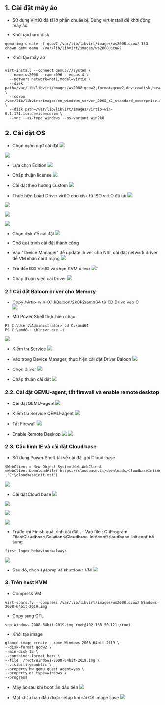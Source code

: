 

## 1. Cài đặt máy ảo 

- Sử dụng VirtIO đã tải ở phần chuẩn bị. Dùng virt-install để khởi động máy ảo 

- Khởi tạo hard disk
```
qemu-img create -f qcow2 /var/lib/libvirt/images/ws2008.qcow2 15G
chown qemu:qemu  /var/lib/libvirt/images/ws2008.qcow2
```

- Khởi tạo máy ảo
```

virt-install --connect qemu:///system \
  --name ws2008 --ram 4096 --vcpus 4 \
  --network network=net1,model=virtio \
  --disk path=/var/lib/libvirt/images/ws2008.qcow2,format=qcow2,device=disk,bus=virtio \
  --cdrom /var/lib/libvirt/images/en_windows_server_2008_r2_standard_enterprise.iso \
  --disk path=/var/lib/libvirt/images/virtio-win-0.1.171.iso,device=cdrom \
  --vnc --os-type windows --os-variant win2k8
```





## 2. Cài đặt OS

- Chọn ngôn ngữ  cài đặt
![](https://i.imgur.com/llHArvD.png)

![](https://i.imgur.com/VVaUS9V.png)


- Lựa chọn Edition
![](https://i.imgur.com/e2320ys.png)


- Chấp thuận license
![](https://i.imgur.com/jlHAmAU.png)

- Cài đặt theo hướng Custom
![](https://i.imgur.com/ie5QoJa.png)

- Thực hiện Load Driver virtIO cho disk  từ ISO virtIO đã tải
![](https://i.imgur.com/8LsE9wI.png)

![](https://i.imgur.com/keMBTga.png)

![](https://i.imgur.com/QsT0XyM.png)

![](https://i.imgur.com/t9w0sea.png)


- Chọn disk để cài đặt
![](https://i.imgur.com/upAuhnf.png)


- Chờ quá trình cài đặt thành công


- Vào "Device Manager" để update driver cho NIC, cài đặt network driver để VM nhận card mạng
![](https://i.imgur.com/JzQdN7u.png)


- Trỏ đến ISO VirtIO và chọn KVM driver 
![](https://i.imgur.com/9LmLF5u.png)'


- Chấp thuận việc cài Driver
![](https://i.imgur.com/IjmnG1M.png)


### 2.1 Cài đặt Baloon driver cho Memory

- Copy /virtio-win-0.1.1/Baloon/2k8R2/amd64 từ CD Drive vào C:\
![](https://i.imgur.com/QAb8d5S.png)
 

- Mở Power Shell thực hiện chạu
```
PS C:\Users\Administrator> cd C:\amd64
PS C:\amd6>. \blnsvr.exe -i
```

![](https://i.imgur.com/4HtGK6y.png)


- Kiểm tra Service
![](https://i.imgur.com/d5eJ8ua.png)


- Vào trong Device Manager, thực hiện cài đặt Driver Baloon
![](https://i.imgur.com/d5eJ8ua.png)

- Chọn driver
![](https://i.imgur.com/JFCmKeX.png)

- Chấp thuận cài đặt
![](https://i.imgur.com/GUEEMox.png)


### 2.2. Cài đặt QEMU-agent, tắt firewall và enable remote desktop


- Cài đặt QEMU-agent
![](https://i.imgur.com/LLu4UX2.png)


- Kiểm tra Service QEMU-agent
![](https://i.imgur.com/0tO4XzV.png)


- Tắt Firewall 
![](https://i.imgur.com/t6tG5ug.png)

- Enable Remote Desktop
![](https://i.imgur.com/0xE4zgo.png)
![](https://i.imgur.com/RAXRNq4.png)


### 2.3. Cấu hình IE và cài đặt Cloud base


- Sử dụng Power Shell, tải về cài đặt gói Cloud-base
```
$WebClient = New-Object System.Net.WebClient
$WebClient.DownloadFile("https://cloudbase.it/downloads/CloudbaseInitSetup_Stable_x64.msi" ,"C:\cloudbaseinit.msi")
```

![](https://i.imgur.com/HnPg42F.png)

- Cài đặt Cloud base
![](https://i.imgur.com/1ZFl8Lv.png)

![](https://i.imgur.com/qBushv9.png)

![](https://i.imgur.com/LJ7As22.png)

![](https://i.imgur.com/cWJ5rwo.png)


- Trước khi Finish quá trình cài đặt . - Vào file  : C:\Program Files\Cloudbase Solutions\Cloudbase-Init\conf\cloudbase-init.conf bổ sung

```
first_logon_behaviour=always
```

![](https://i.imgur.com/AlEETWA.png)


- Sau đó, chọn sysprep và shutdown VM
![](https://i.imgur.com/pvoec0f.png)



### 3. Trên host KVM


- Compress VM
```
virt-sparsify --compress /var/lib/libvirt/images/ws2008.qcow2 Windows-2008-64bit-2019.img
```

- Copy sang CTL
```
scp Windows-2008-64bit-2019.img root@192.168.50.121:/root
```

- Khởi tạo image
```
glance image-create --name Windows-2008-64bit-2019 \
--disk-format qcow2 \
--min-disk 15 \
--container-format bare \
--file  /root/Windows-2008-64bit-2019.img \
--visibility=public \
--property hw_qemu_guest_agent=yes \
--property os_type=windows \
--progress
```


- Máy ảo sau khi boot lần đầu tiên
![](https://i.imgur.com/DySCo4E.png)


- Mật khẩu ban đầu được setup khi cài OS image base
![](g)